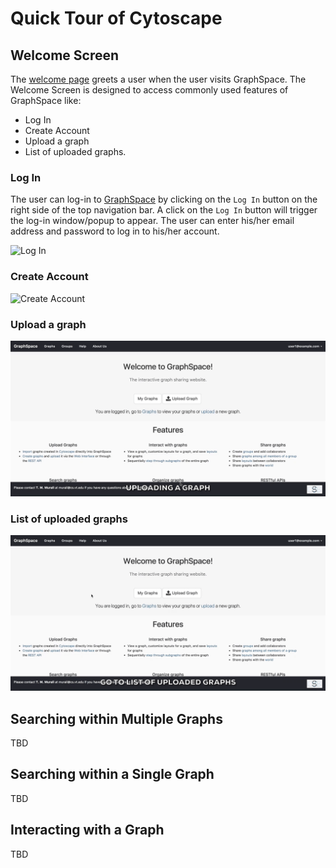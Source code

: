 # Quick Tour of Cytoscape

## Welcome Screen

The [welcome page](http://graphspace.org) greets a user when the user visits GraphSpace. The Welcome Screen is designed to access commonly used features of GraphSpace like:

- Log In
- Create Account
- Upload a graph
- List of uploaded graphs.

### Log In

The user can log-in to [GraphSpace](http://www.graphspace.org) by clicking on the `Log In` button on the right side of the top navigation bar. A click on the `Log In` button will trigger the log-in window/popup to appear. The user can enter his/her email address and password to log in to his/her account.

![Log In](_static/gifs/gs-screenshot-user1-logging-in-with-caption.gif)

### Create Account

![Create Account](_static/gifs/gs-screenshot-user5-creating-account-with-caption.gif)

### Upload a graph

![Upload a graph](_static/gifs/gs-screenshot-user1-upload-graph-with-caption.gif)

### List of uploaded graphs

![List of uploaded graphs](_static/gifs/gs-screenshot-user1-go-graphs-list-page-with-caption.gif)

## Searching within Multiple Graphs

TBD

## Searching within a Single Graph

TBD

## Interacting with a Graph

TBD
